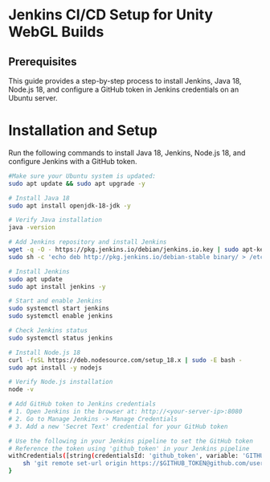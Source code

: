 # Jenkins CI/CD Setup for Unity WebGL Builds

## Prerequisites

This guide provides a step-by-step process to install Jenkins, Java 18, Node.js 18, and configure a GitHub token in Jenkins credentials on an Ubuntu server.

# Installation and Setup
Run the following commands to install Java 18, Jenkins, Node.js 18, and configure Jenkins with a GitHub token.

```bash
#Make sure your Ubuntu system is updated:
sudo apt update && sudo apt upgrade -y

# Install Java 18
sudo apt install openjdk-18-jdk -y

# Verify Java installation
java -version

# Add Jenkins repository and install Jenkins
wget -q -O - https://pkg.jenkins.io/debian/jenkins.io.key | sudo apt-key add -
sudo sh -c 'echo deb http://pkg.jenkins.io/debian-stable binary/ > /etc/apt/sources.list.d/jenkins.list'

# Install Jenkins
sudo apt update
sudo apt install jenkins -y

# Start and enable Jenkins
sudo systemctl start jenkins
sudo systemctl enable jenkins

# Check Jenkins status
sudo systemctl status jenkins

# Install Node.js 18
curl -fsSL https://deb.nodesource.com/setup_18.x | sudo -E bash -
sudo apt install -y nodejs

# Verify Node.js installation
node -v

# Add GitHub token to Jenkins credentials
# 1. Open Jenkins in the browser at: http://<your-server-ip>:8080
# 2. Go to Manage Jenkins -> Manage Credentials
# 3. Add a new 'Secret Text' credential for your GitHub token

# Use the following in your Jenkins pipeline to set the GitHub token
# Reference the token using 'github_token' in your Jenkins pipeline
withCredentials([string(credentialsId: 'github_token', variable: 'GITHUB_TOKEN')]) {
    sh 'git remote set-url origin https://$GITHUB_TOKEN@github.com/username/repo.git'
}

